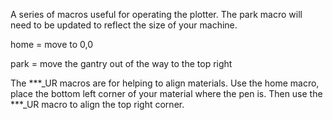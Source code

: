 A series of macros useful for operating the plotter.
The park macro will need to be updated to reflect the size of your machine.

home = move to 0,0

park = move the gantry out of the way to the top right

The ***_UR macros are for helping to align materials. Use the home macro, place the bottom left corner of your material where the pen is. Then use the ***_UR macro to align the top right corner.
